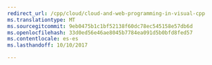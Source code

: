 ```yaml
---
redirect_url: /cpp/cloud/cloud-and-web-programming-in-visual-cpp
ms.translationtype: MT
ms.sourcegitcommit: 9eb0475b1c1bf52138f60dc78ec545158e57db6d
ms.openlocfilehash: 33d0ed56e46ae8045b7784ea091d5b0bfd8fed57
ms.contentlocale: es-es
ms.lasthandoff: 10/10/2017

---
```


